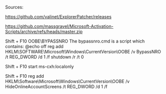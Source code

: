 Sources:

https://github.com/valinet/ExplorerPatcher/releases

https://github.com/massgravel/Microsoft-Activation-Scripts/archive/refs/heads/master.zip

Shift + F10
OOBE\BYPASSNRO
The bypassnro.cmd is a script which contains:
@echo off
reg add HKLM\SOFTWARE\Microsoft\Windows\CurrentVersion\OOBE /v BypassNRO /t REG_DWORD /d 1 /f
shutdown /r /t 0

Shift + F10
start ms-cxh:localonly

Shift + F10 
reg add HKLM\Software\Microsoft\Windows\CurrentVersion\OOBE /v HideOnlineAccountScreens /t REG_DWORD /d 1 /f

